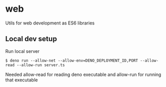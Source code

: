 # web

Utils for web development as ES6 libraries

## Local dev setup

Run local server

    $ deno run --allow-net --allow-env=DENO_DEPLOYMENT_ID,PORT --allow-read --allow-run server.ts

Needed allow-read for reading deno executable and allow-run for running that executable

